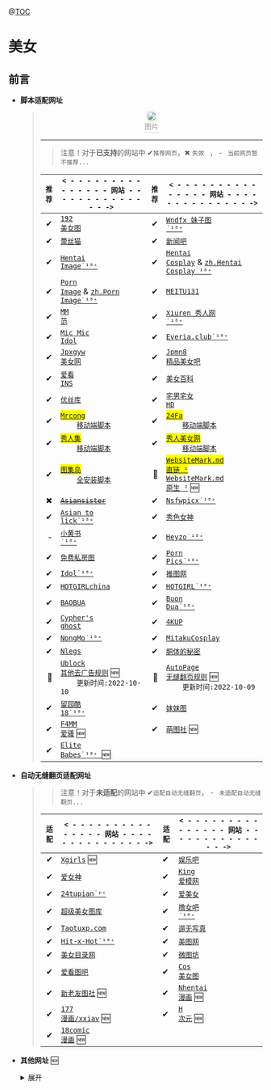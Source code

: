 @[TOC](这里写自定义目录标题)

# 美女

## 前言



- **脚本适配网址**

  >   <center>
  >   <img style="border-radius: 0.3125em;
  >   box-shadow: 0 2px 4px 0 rgba(34,36,38,.12),0 2px 10px 0 rgba(34,36,38,.08);" 
  >   src="https://youimg1.c-ctrip.com/target/0104u120008c4mig2AED8.jpg">
  >   <br>
  >   <div style="color:orange; border-bottom: 1px solid #d9d9d9;
  >   display: inline-block;
  >   color: #999;
  >   padding: 2px;">图片</div>
  >   </center>
  >
  >   ***
  >
  >   > 注意！对于**已支持**的网站中 ✔`推荐网页`，✖ `失效 ` ， - ` 当前网页暂不推荐...`
  >
  >   | `推荐` | `< - - - - - - - - - - - - - - - 网站 - - - - - - - - - - - - - - ->` | `推荐` | `< - - - - - - - - - - - - - - - 网站 - - - - - - - - - - - - - - ->` |
  >   | -----: | ------------------------------------------------------------ | -----: | ------------------------------------------------------------ |
  >   |      ✔ | <a href='https://www.taotu8.xyz/' target='_blank'><code>192 美女图</code></a> |      ✔ | <a href='https://www.wndfx.com/' target='_blank'><code>Wndfx 妹子图 ˙¹⁸⁺</code></a> |
  >   |      ✔ | <a href='https://www.lesmao.site/' target='_blank'><code>蕾丝猫</code></a> |      ✔ | <a href='https://www.xinwenba.net/web/meinv/' target='_blank'><code>新闻吧</code></a> |
  >   |      ✔ | <a href='https://hentai-img.com/' target='_blank'><code>Hentai Image˙¹⁸⁺</code></a> |      ✔ | <a href='https://hentai-cosplays.com/' target='_blank'><code>Hentai Cosplay</code></a> &amp; <a href='https://zh.hentai-cosplays.com/' target='_blank'><code>zh.Hentai Cosplay˙¹⁸⁺</code></a> |
  >   |      ✔ | <a href='https://porn-images-xxx.com/' target='_blank'><code>Porn Image</code></a> &amp; <a href='https://zh.porn-images-xxx.com/' target='_blank'><code>zh.Porn Image˙¹⁸⁺</code></a> |      ✔ | <a href='https://www.meitu131.com/meinv/' target='_blank'><code>MEITU131</code></a> |
  >   |      ✔ | <a href='https://www.95mm.org' target='_blank'><code>MM 范</code></a> |      ✔ | <a href='http://www.xiuren.org/' target='_blank'><code>Xiuren 秀人网 ˙¹⁸⁺</code></a> |
  >   |      ✔ | <a href='https://www.micmicidol.com/' target='_blank'><code>Mic Mic Idol</code></a> |      ✔ | <a href='https://everia.club/' target='_blank'><code>Everia.club˙¹⁸⁺</code></a> |
  >   |      ✔ | <a href='https://www.jpmn5.com/' target='_blank'><code>Jpxgyw 美女网</code></a> |      ✔ | <a href='https://www.jpmn8.com' target='_blank'><code>Jpmn8 精品美女吧</code></a> |
  >   |      ✔ | <a href='https://www.ikanins.com/' target='_blank'><code>爱看 INS</code></a> |      ✔ | <a href='https://meinv.page/' target='_blank'><code>美女百科</code></a> |
  >   |      ✔ | <a href='https://yskhd.com/' target='_blank'><code>优丝库</code></a> |      ✔ | <a href='https://www.fnvshen.com/' target='_blank'><code>宅男宅女 HD</code></a> |
  >   |      ✔ | <mark><a href='https://mrcong.com/' target='_blank'><code>Mrcong</code></a></mark><br>&emsp;&emsp;<a href='https://sleazyfork.org/zh-CN/scripts/440114-mrcong%E5%85%A8%E9%87%8F%E5%8A%A0%E8%BC%89' target='_blank'><code>移动端脚本</code></a> |      ✔ | <mark><a href='http://www.24fa.link/c49.aspx' target='_blank'><code>24Fa</code></a></mark><br>&emsp;&emsp;<a href='https://sleazyfork.org/zh-CN/scripts/441994-24fa全量图片加載' target='_blank'><code>移动端脚本</code></a> |
  >   |      ✔ | <mark><a href='https://www.xiurenb.cc/' target='_blank'><code>秀人集</code></a></mark><br>&emsp;&emsp;<a href='https://sleazyfork.org/zh-CN/scripts/440115-xiurenji秀人集全量加載' target='_blank'><code>移动端脚本</code></a> |      ✔ | <mark><a href='https://www.xrmn5.com/' target='_blank'><code>秀人美女网</code></a></mark><br>&emsp;&emsp;<a href='https://sleazyfork.org/zh-CN/scripts/440115-xiurenji秀人集全量加載' target='_blank'><code>移动端脚本</code></a> |
  >   |      ✔ | <mark><a href='https://www.tujidao03.com/u/?action=gengxin' target='_blank'><code>图集岛</code></a></mark><br>&emsp;&emsp;<a href='https://scriptcat.org/script-show-page/443' target='_blank'><code>全安装脚本</code></a> |      🍁 | <mark><a href='https://ghproxy.com/https://raw.githubusercontent.com/LARASPY/xhua/master/other/WebsiteMark.md' target='_blank'><code>WebsiteMark.md 直链 ¹</code></a></mark> <br/><a href='https://raw.githubusercontent.com/LARASPY/xhua/master/other/WebsiteMark.md' target='_blank'><code>WebsiteMark.md 原生 ²</code></a> 🆕 |
  >   |      ✖ | <del><a href='https://asiansister.com/' target='_blank'><code>Asiansister</code></a></del> |      ✔ | <a href='https://nsfwx.pics' target='_blank'><code>Nsfwpicx˙¹⁸⁺</code></a> |
  >   |      ✔ | <a href='https://asiantolick.com' target='_blank'><code>Asian to lick˙¹⁸⁺</code></a> |      ✔ | <a href='https://www.xsnvshen.co' target='_blank'><code>秀色女神</code></a> |
  >   |      - | <a href='https://xchina.co' target='_blank'><code>小黄书 ˙¹⁸⁺</code></a> |      ✔ | <a href='https://jjgirls.com/' target='_blank'><code>Heyzo˙¹⁸⁺</code></a> |
  >   |      ✔ | <a href='http://www.mfsft.com/' target='_blank'><code>免费私房图</code></a> |      ✔ | <a href='https://www.pornpics.com/' target='_blank'><code>Porn Pics˙¹⁸⁺</code></a> |
  >   |      ✔ | <a href='https://idol.gravureprincess.date/' target='_blank'><code>Idol˙¹⁸⁺</code></a> |      ✔ | <a href='https://www.tuiimg.com/' target='_blank'><code>推图网</code></a> |
  >   |      ✔ | <a href='https://hotgirlchina.com/' target='_blank'><code>HOTGIRLchina</code></a> |      ✔ | <a href='https://hotgirl.asia/' target='_blank'><code>HOTGIRL˙¹⁸⁺</code></a> |
  >   |      ✔ | <a href='https://blog.baobua.com/mlem' target='_blank'><code>BAOBUA</code></a> |      ✔ | <a href='https://buondua.com/' target='_blank'><code>Buon Dua˙¹⁸⁺</code></a> |
  >   |      ✔ | <a href='http://ryuryu.tw/' target='_blank'><code>Cypher's ghost</code></a> |      ✔ | <a href='https://www.4kup.net/' target='_blank'><code>4KUP</code></a> |
  >   |      ✔ | <a href='https://www.ilovexs.com/' target='_blank'><code>NongMo˙¹⁸⁺</code></a> |      ✔ | <a href='https://mitaku.net/' target='_blank'><code>MitakuCosplay</code></a> |
  >   |      ✔ | <a href='https://www.nlegs.com/' target='_blank'><code>Nlegs</code></a> |      ✔ | <a href='https://dongtidemi.com/' target='_blank'><code>胴体的秘密</code></a> |
  >   |      🍂 | <a href='https://ghproxy.com/https://raw.githubusercontent.com/LARASPY/xhua/master/other/ublockRules.txt' target='_blank'><code>Ublock 其他去广告规则</code></a> 🆕<br/>&emsp;&emsp;`更新时间:2022-10-10` |      🍂 | <a href='https://ghproxy.com/https://raw.githubusercontent.com/LARASPY/xhua/master/other/autoPager/autoCustomRules.json' target='_blank'><code>AutoPage 无缝翻页规则</code></a> 🆕<br/>&emsp;&emsp;`更新时间:2022-10-09` |
  >   |      ✔ | <a href='https://www.cool18.com/' target='_blank'><code>留园酷 18˙¹⁸⁺</code></a> |      ✔ | <a href='https://mm.tvv.tw/' target='_blank'><code>妹妹图</code></a> |
  >   |      ✔ | <a href='https://www.f4mn.com/' target='_blank'><code>F4MM 爱骚</code></a> 🆕 |      ✔ | <a href='http://www.446m.com/' target='_blank'><code>萌图社</code></a> 🆕 |
  >   |      ✔ | <a href='https://www.elitebabes.com' target='_blank'><code>Elite Babes˙¹⁸⁺ </code></a>🆕 |        |                                                              |

- **自动无缝翻页适配网址**

  > > 注意！对于**未适配**的网站中 ✔`适配自动无缝翻页`， - ` 未适配自动无缝翻页...`
  >
  > | `适配` | `< - - - - - - - - - - - - - - - 网站 - - - - - - - - - - - - - - ->` | `适配` | `< - - - - - - - - - - - - - - - 网站 - - - - - - - - - - - - - - ->` |
  > | -----: | ------------------------------------------------------------ | ------ | ------------------------------------------------------------ |
  > |      ✔ | <a href='https://xgirlscollection.com' target='_blank'><code>Xgirls</code></a> 🆕 | ✔      | <a href='https://www.yuleba.org/b/10-0.html' target='_blank'><code>娱乐吧</code></a> |
  > |      ✔ | <a href='https://www.99nvshen.com/' target='_blank'><code>爱女神</code></a> | ✔      | <a href='https://www.kingdom-en.com/' target='_blank'><code>King 爱模网</code></a> |
  > |      ✔ | <a href='https://www.24tupian.org' target='_blank'><code>24tupian˙ᵖᶜ</code></a> | ✔      | <a href='https://wap.2meinv.com/' target='_blank'><code>爱美女</code></a> |
  > |      ✔ | <a href='https://www.2avtt.com/' target='_blank'><code>超级美女图库</code></a> | ✔      | <a href='https://www.97mm.cc/' target='_blank'><code>撸女吧 ˙¹⁸⁺</code></a> |
  > |      ✔ | <a href='https://www.taotucc.com/' target='_blank'><code>Taotuxp.com</code></a> | ✔      | <a href='https://www.6evu.com/' target='_blank'><code>遛无写真</code></a> |
  > |      ✔ | <a href='https://hitxhot.com/' target='_blank'><code>Hit-x-Hot˙¹⁸⁺</code></a> | ✔      | <a href='https://www.nvsheng.cc/' target='_blank'><code>美图网</code></a> |
  > |      ✔ | <a href='https://www.mnmulu.com/' target='_blank'><code>美女目录网</code></a> | ✔      | <a href='https://www.v2ph.com/' target='_blank'><code>微图坊</code></a> |
  > |      ✔ | <a href='https://www.9iktb.com/' target='_blank'><code>爱看图吧</code></a> | ✔      | <a href='https://www.24cos.org/' target='_blank'><code>Cos 美女图</code></a> |
  > |      ✔ | <a href='https://m.xtushe.com/' target='_blank'><code>新老友图社</code></a> 🆕 | ✔      | <a href='https://nhentai.net/' target='_blank'><code>Nhentai 漫画</code></a> 🆕 |
  > |      ✔ | <a href='http://www.xxiav.com/html/category/a/' target='_blank'><code>177 漫画/xxiav</code></a> 🆕 | ✔      | <a href='https://h-ciyuan.com/' target='_blank'><code>H 次元</code></a> 🆕 |
  > |      ✔ | <a href='https://url365.club/3YeBdF' target='_blank'><code>18comic 漫画</code></a> 🆕 |        |                                                              |

- **其他网址** 🆕

    <details>
        <summary>展开</summary>
        <pre style="display: table;">
        <b>不推荐网址: </b>
        <ul style="display: flex;flex-wrap: wrap;list-style-type:none;">
            <li style="margin: 5px;border-width: 2px;border-style: solid;border-color: transparent transparent rgb(129, 92, 148);"><a href="http://www.win4000.com/meitu.html" target="_blank" style="text-decoration: none;"><code>美桌 ˙ᵖᶜ</code></a></li>
            <li style="margin: 5px;border-width: 2px;border-style: solid;border-color: transparent transparent rgb(129, 92, 148);"><a href='https://www.3gbizhi.com/meinv/' target='_blank' style="text-decoration: none;"><code>3G 壁纸 ˙ᵖᶜ</code></a></li>
            <li style="margin: 5px;border-width: 2px;border-style: solid;border-color: transparent transparent rgb(129, 92, 148);"><a href='https://madoupan.com/' target='_blank' style="text-decoration: none;"><code>麻豆盘</code></a></li>
            <li style="margin: 5px;border-width: 2px;border-style: solid;border-color: transparent transparent rgb(129, 92, 148);"><a href='https://www.mmm131.com' target='_blank' style="text-decoration: none;"><code>MM131 美女图片</code></a></li>
            <li style="margin: 5px;border-width: 2px;border-style: solid;border-color: transparent transparent rgb(129, 92, 148);"><a href='https://www.photos18.com/' target='_blank' style="text-decoration: none;"><code>色情圖片網 ˙¹⁸⁺</code></a></li>
            <li style="margin: 5px;border-width: 2px;border-style: solid;border-color: transparent transparent rgb(129, 92, 148);"><a href='https://asianpink.net/' target='_blank' style="text-decoration: none;"><code>Asian Pink</code></a></li>    
            <li style="margin: 5px;border-width: 2px;border-style: solid;border-color: transparent transparent rgb(129, 92, 148);"><a href='https://asdcosplay.com/' target='_blank' style="text-decoration: none;"><code>Make Girls(请自行注册使用)</code></a></li>
            <li style="margin: 5px;border-width: 2px;border-style: solid;border-color: transparent transparent rgb(129, 92, 148);"><a href='https://yellowfever18.com/' target='_blank' style="text-decoration: none;"><code>Yellow Fever</code></a></li>
            <li style="margin: 5px;border-width: 2px;border-style: solid;border-color: transparent transparent rgb(129, 92, 148);"><a href='https://asdasfd.net/' target='_blank' style="text-decoration: none;"><code>ASD ASFD</code></a></li>    
            <li style="margin: 5px;border-width: 2px;border-style: solid;border-color: transparent transparent rgb(129, 92, 148);"><a href='https://xartmodel.net/' target='_blank' style="text-decoration: none;"><code>XRTMODEL</code></a></li>  
            <li style="margin: 5px;border-width: 2px;border-style: solid;border-color: transparent transparent rgb(129, 92, 148);"><a href='https://goddess247.com/' target='_blank' style="text-decoration: none;"><code>Goddess247</code></a></li>  
            <li style="margin: 5px;border-width: 2px;border-style: solid;border-color: transparent transparent rgb(129, 92, 148);"><a href='https://nudecosplaygirls.com/' target='_blank' style="text-decoration: none;"><code>NUDECOSPLAY˙¹⁸⁺</code></a></li> 
            <li style="margin: 5px;border-width: 2px;border-style: solid;border-color: transparent transparent rgb(129, 92, 148);"><a href='https://233.fi/' target='_blank' style="text-decoration: none;"><code>LALA の图库 ˙ᴹᵒᵇⁱˡᵉ</code></a> 🆕</li>
            <li style="margin: 5px;border-width: 2px;border-style: solid;border-color: transparent transparent rgb(129, 92, 148);"><a href='https://www.thisav.com/' target='_blank' style="text-decoration: none;"><code>ThisAV˙¹⁸⁺</code></a></li> 
        </ul>
        <b>已失效网址: </b>
        <ul style="display: flex;flex-wrap: wrap;list-style-type:none;">
            <li style="margin: 5px;border-width: 2px;border-style: solid;border-color: transparent transparent rgb(129, 92, 148);"><a href='https://tw.kissgoddess.com/' target='_blank' style="text-decoration: none;"><code>Goddess</code></a></li>
            <li style="margin: 5px;border-width: 2px;border-style: solid;border-color: transparent transparent rgb(129, 92, 148);"><a href='https://www.dmmtu.com/' target='_blank' style="text-decoration: none;"><code>Dmmtu 美女图</code></a></li>
            <li style="margin: 5px;border-width: 2px;border-style: solid;border-color: transparent transparent rgb(129, 92, 148);"><a href='https://allasiangirls.net/' target='_blank' style="text-decoration: none;"><code>Asian Girls</code></a></li>
            <li style="margin: 5px;border-width: 2px;border-style: solid;border-color: transparent transparent rgb(129, 92, 148);"><a href='https://nudebird.biz/' target='_blank' style="text-decoration: none;"><code>NudeBird˙¹⁸⁺</code></a></li>
        </ul>
        <b>未适配网址: </b>
        <ul style="display: flex;flex-wrap: wrap;list-style-type:none;">
            <li style="margin: 5px;border-width: 2px;border-style: solid;border-color: transparent transparent rgb(129, 92, 148);"><a href='http://chottie.com/blog/zh' target='_blank' style="text-decoration: none;"><code>Chottie</code></a></li>
            <li style="margin: 5px;border-width: 2px;border-style: solid;border-color: transparent transparent rgb(129, 92, 148);"><a href='https://yande.re/' target='_blank' style="text-decoration: none;"><code>Y 站</code></a></li>
            <li style="margin: 5px;border-width: 2px;border-style: solid;border-color: transparent transparent rgb(129, 92, 148);"><a href='https://konachan.com/' target='_blank' style="text-decoration: none;"><code>K 站</code></a></li>
        </ul>
        </pre>
    </details>